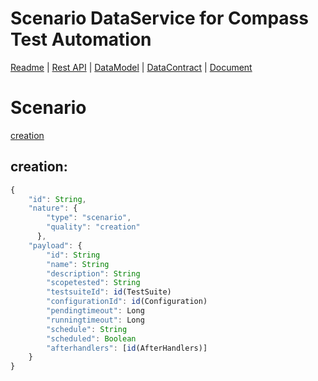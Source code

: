 # Scenario DataService for Compass Test Automation
[Readme](README.md) | [Rest API](RESTAPI.md) | [DataModel](DATAMODEL.md) | [DataContract](DATACONTRACT.md) | [Document](DOCUMENTATION.md)  

# Scenario
[creation](#creation)

## creation:
```javascript
{
    "id": String,
    "nature": {
        "type": "scenario",
        "quality": "creation"
      },
    "payload": {
        "id": String
        "name": String
        "description": String
        "scopetested": String
        "testsuiteId": id(TestSuite)
        "configurationId": id(Configuration)
        "pendingtimeout": Long
        "runningtimeout": Long
        "schedule": String
        "scheduled": Boolean
        "afterhandlers": [id(AfterHandlers)]
    }
}
```